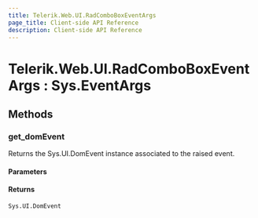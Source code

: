 ```yaml
---
title: Telerik.Web.UI.RadComboBoxEventArgs
page_title: Client-side API Reference
description: Client-side API Reference
---
```


# Telerik.Web.UI.RadComboBoxEventArgs : Sys.EventArgs 

## Methods

###  get_domEvent

Returns the Sys.UI.DomEvent instance associated to the raised event.

#### Parameters

#### Returns

`Sys.UI.DomEvent` 

